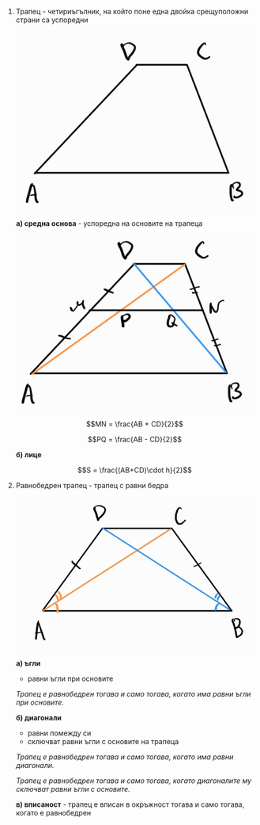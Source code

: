 1. Трапец - четириъгълник, на който поне една двойка срещуположни страни са успоредни
	
	![Трапец](Resources/Трапец.jpg)
	
	**а) средна основа** - успоредна на основите на трапеца
	
	![Трапец средна основа](Resources/Трапец%20средна%20основа.jpg)
	
	$$MN = \frac{AB + CD}{2}$$
	
	$$PQ = \frac{AB - CD}{2}$$
	
	**б) лице**
	
	$$S = \frac{(AB+CD)\cdot h}{2}$$

2. Равнобедрен трапец - трапец с равни бедра
	
	![Равновебдрен трапец](Resources/Равновебдрен%20трапец.jpg)
	
	**а) ъгли**
	- равни ъгли при основите
	
	*Трапец е равнобедрен тогава и само тогава, когато има равни ъгли при основите.*
	
	**б) диагонали**
	- равни помежду си
	- сключват равни ъгли с основите на трапеца
	
	*Трапец е равнобедрен тогава и само тогава, когато има равни диагонали.*
	
	*Трапец е равнобедрен тогава и само тогава, когато диагоналите му сключват равни ъгли с основите.*
	
	**в) вписаност** - трапец е вписан в окръжност тогава и само тогава, когато е равнобедрен